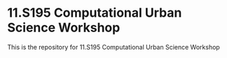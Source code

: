 # 11.S195 Computational Urban Science Workshop
This is the repository for 11.S195 Computational Urban Science Workshop
